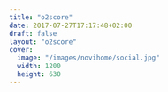 ```yaml
---
title: "o2score"
date: 2017-07-27T17:17:48+02:00
draft: false
layout: "o2score"
cover:
  image: "/images/novihome/social.jpg"
  width: 1200
  height: 630
---
```



